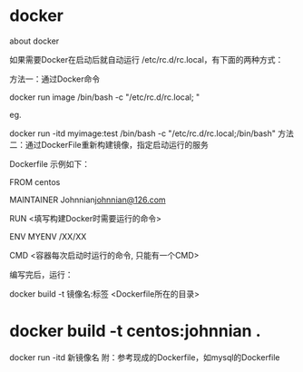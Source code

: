 # docker
about docker 

如果需要Docker在启动后就自动运行 /etc/rc.d/rc.local，有下面的两种方式：

方法一：通过Docker命令

docker run image /bin/bash -c "/etc/rc.d/rc.local; <your command>"

eg.

docker run -itd myimage:test /bin/bash -c "/etc/rc.d/rc.local;/bin/bash"
方法二：通过DockerFile重新构建镜像，指定启动运行的服务

Dockerfile 示例如下：

FROM centos

MAINTAINER Johnnian<johnnian@126.com>

RUN <填写构建Docker时需要运行的命令>

ENV  MYENV /XX/XX

CMD <容器每次启动时运行的命令, 只能有一个CMD>

编写完后，运行：

docker build -t 镜像名:标签 <Dockerfile所在的目录>
# docker build -t centos:johnnian .

docker run -itd 新镜像名
附：参考现成的Dockerfile，如mysql的Dockerfile
